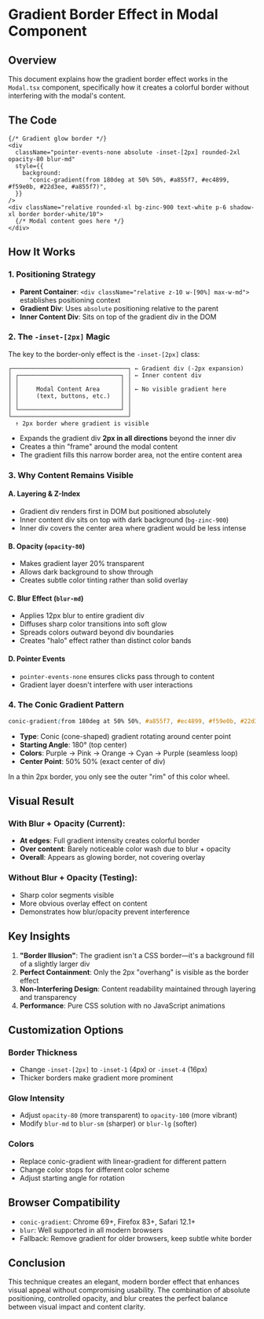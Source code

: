 # Gradient Border Effect in Modal Component

## Overview
This document explains how the gradient border effect works in the `Modal.tsx` component, specifically how it creates a colorful border without interfering with the modal's content.

## The Code
```tsx
{/* Gradient glow border */}
<div
  className="pointer-events-none absolute -inset-[2px] rounded-2xl opacity-80 blur-md"
  style={{
    background:
      "conic-gradient(from 180deg at 50% 50%, #a855f7, #ec4899, #f59e0b, #22d3ee, #a855f7)",
  }}
/>
<div className="relative rounded-xl bg-zinc-900 text-white p-6 shadow-xl border border-white/10">
  {/* Modal content goes here */}
</div>
```

## How It Works

### 1. Positioning Strategy
- **Parent Container**: `<div className="relative z-10 w-[90%] max-w-md">` establishes positioning context
- **Gradient Div**: Uses `absolute` positioning relative to the parent
- **Inner Content Div**: Sits on top of the gradient div in the DOM

### 2. The `-inset-[2px]` Magic
The key to the border-only effect is the `-inset-[2px]` class:

```
┌─────────────────────────────────┐ ← Gradient div (-2px expansion)
│ ┌─────────────────────────────┐ │ ← Inner content div
│ │                             │ │
│ │     Modal Content Area      │ │ ← No visible gradient here
│ │     (text, buttons, etc.)   │ │
│ │                             │ │
│ └─────────────────────────────┘ │
└─────────────────────────────────┘
  ↑ 2px border where gradient is visible
```

- Expands the gradient div **2px in all directions** beyond the inner div
- Creates a thin "frame" around the modal content
- The gradient fills this narrow border area, not the entire content area

### 3. Why Content Remains Visible

#### A. Layering & Z-Index
- Gradient div renders first in DOM but positioned absolutely
- Inner content div sits on top with dark background (`bg-zinc-900`)
- Inner div covers the center area where gradient would be less intense

#### B. Opacity (`opacity-80`)
- Makes gradient layer 20% transparent
- Allows dark background to show through
- Creates subtle color tinting rather than solid overlay

#### C. Blur Effect (`blur-md`)
- Applies 12px blur to entire gradient div
- Diffuses sharp color transitions into soft glow
- Spreads colors outward beyond div boundaries
- Creates "halo" effect rather than distinct color bands

#### D. Pointer Events
- `pointer-events-none` ensures clicks pass through to content
- Gradient layer doesn't interfere with user interactions

### 4. The Conic Gradient Pattern
```css
conic-gradient(from 180deg at 50% 50%, #a855f7, #ec4899, #f59e0b, #22d3ee, #a855f7)
```
- **Type**: Conic (cone-shaped) gradient rotating around center point
- **Starting Angle**: 180° (top center)
- **Colors**: Purple → Pink → Orange → Cyan → Purple (seamless loop)
- **Center Point**: 50% 50% (exact center of div)

In a thin 2px border, you only see the outer "rim" of this color wheel.

## Visual Result

### With Blur + Opacity (Current):
- **At edges**: Full gradient intensity creates colorful border
- **Over content**: Barely noticeable color wash due to blur + opacity
- **Overall**: Appears as glowing border, not covering overlay

### Without Blur + Opacity (Testing):
- Sharp color segments visible
- More obvious overlay effect on content
- Demonstrates how blur/opacity prevent interference

## Key Insights

1. **"Border Illusion"**: The gradient isn't a CSS border—it's a background fill of a slightly larger div
2. **Perfect Containment**: Only the 2px "overhang" is visible as the border effect
3. **Non-Interfering Design**: Content readability maintained through layering and transparency
4. **Performance**: Pure CSS solution with no JavaScript animations

## Customization Options

### Border Thickness
- Change `-inset-[2px]` to `-inset-1` (4px) or `-inset-4` (16px)
- Thicker borders make gradient more prominent

### Glow Intensity
- Adjust `opacity-80` (more transparent) to `opacity-100` (more vibrant)
- Modify `blur-md` to `blur-sm` (sharper) or `blur-lg` (softer)

### Colors
- Replace conic-gradient with linear-gradient for different pattern
- Change color stops for different color scheme
- Adjust starting angle for rotation

## Browser Compatibility
- `conic-gradient`: Chrome 69+, Firefox 83+, Safari 12.1+
- `blur`: Well supported in all modern browsers
- Fallback: Remove gradient for older browsers, keep subtle white border

## Conclusion
This technique creates an elegant, modern border effect that enhances visual appeal without compromising usability. The combination of absolute positioning, controlled opacity, and blur creates the perfect balance between visual impact and content clarity.

